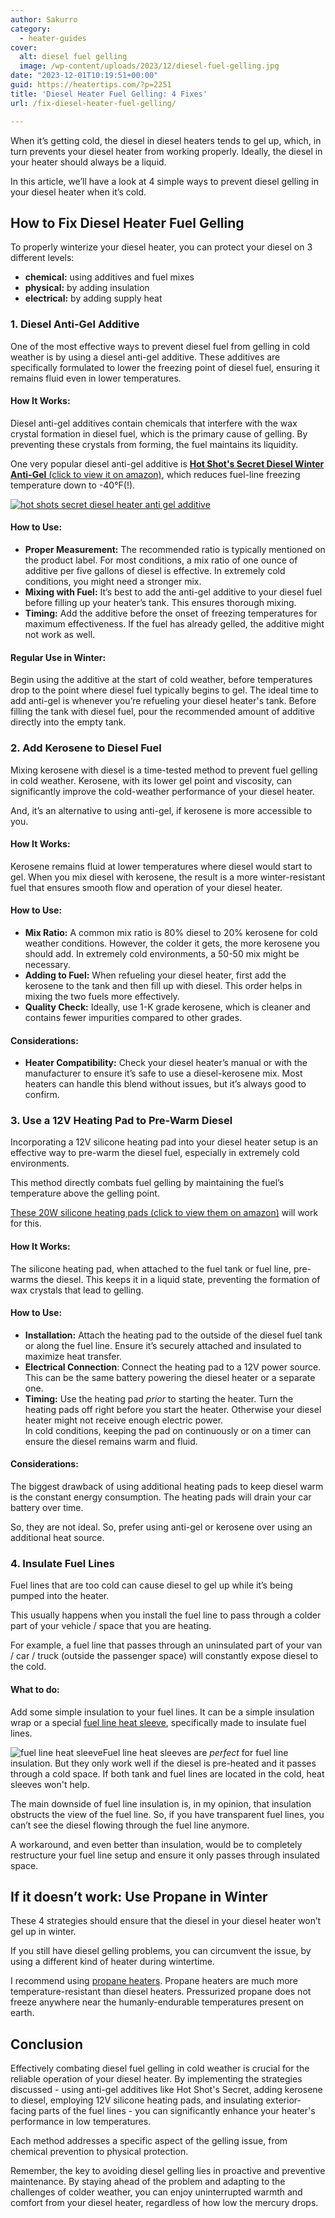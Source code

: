 ```yaml
---
author: Sakurro
category:
  - heater-guides
cover:
  alt: diesel fuel gelling
  image: /wp-content/uploads/2023/12/diesel-fuel-gelling.jpg
date: "2023-12-01T10:19:51+00:00"
guid: https://heatertips.com/?p=2251
title: 'Diesel Heater Fuel Gelling: 4 Fixes'
url: /fix-diesel-heater-fuel-gelling/

---
```

When it’s getting cold, the diesel in diesel heaters tends to gel up, which, in turn prevents your diesel heater from working properly. Ideally, the diesel in your heater should always be a liquid.

In this article, we’ll have a look at 4 simple ways to prevent diesel gelling in your diesel heater when it’s cold.

## How to Fix Diesel Heater Fuel Gelling

To properly winterize your diesel heater, you can protect your diesel on 3 different levels:

- **chemical:** using additives and fuel mixes
- **physical:** by adding insulation
- **electrical:** by adding supply heat

### 1\. Diesel Anti-Gel Additive

One of the most effective ways to prevent diesel fuel from gelling in cold weather is by using a diesel anti-gel additive. These additives are specifically formulated to lower the freezing point of diesel fuel, ensuring it remains fluid even in lower temperatures.

#### How It Works:

Diesel anti-gel additives contain chemicals that interfere with the wax crystal formation in diesel fuel, which is the primary cause of gelling. By preventing these crystals from forming, the fuel maintains its liquidity.

One very popular diesel anti-gel additive is [**Hot Shot's Secret Diesel Winter Anti-Gel** (click to view it on amazon)](https://www.amazon.com/Hot-Shots-Secret-Anti-Gel-Squeeze/dp/B07ZWDX548?pd_rd_w=f1mrD&content-id=amzn1.sym.225b4624-972d-4629-9040-f1bf9923dd95%3Aamzn1.symc.40e6a10e-cbc4-4fa5-81e3-4435ff64d03b&pf_rd_p=225b4624-972d-4629-9040-f1bf9923dd95&pf_rd_r=69MPVE22G29FTZGCB5RZ&pd_rd_wg=YATpL&pd_rd_r=01440ca9-2fed-4391-802b-95c5257ef679&pd_rd_i=B0189J5Y40&th=1&linkCode=ll1&tag=heatertips-20&linkId=aff08f38398aaa5dcf9eecc339d46f65&language=en_US&ref_=as_li_ss_tl), which reduces fuel-line freezing temperature down to -40°F(!).

[![hot shots secret diesel heater anti gel additive](/wp-content/uploads/2023/11/hot-shots-secret-diesel-heater-anti-gel-additive.jpg)](https://www.amazon.com/Hot-Shots-Secret-Anti-Gel-Squeeze/dp/B07ZWDX548?pd_rd_w=f1mrD&content-id=amzn1.sym.225b4624-972d-4629-9040-f1bf9923dd95%3Aamzn1.symc.40e6a10e-cbc4-4fa5-81e3-4435ff64d03b&pf_rd_p=225b4624-972d-4629-9040-f1bf9923dd95&pf_rd_r=69MPVE22G29FTZGCB5RZ&pd_rd_wg=YATpL&pd_rd_r=01440ca9-2fed-4391-802b-95c5257ef679&pd_rd_i=B0189J5Y40&th=1&linkCode=ll1&tag=heatertips-20&linkId=aff08f38398aaa5dcf9eecc339d46f65&language=en_US&ref_=as_li_ss_tl)

#### How to Use:

- **Proper Measurement:** The recommended ratio is typically mentioned on the product label. For most conditions, a mix ratio of one ounce of additive per five gallons of diesel is effective. In extremely cold conditions, you might need a stronger mix.
- **Mixing with Fuel:** It’s best to add the anti-gel additive to your diesel fuel before filling up your heater’s tank. This ensures thorough mixing.
- **Timing:** Add the additive before the onset of freezing temperatures for maximum effectiveness. If the fuel has already gelled, the additive might not work as well.

#### Regular Use in Winter:

Begin using the additive at the start of cold weather, before temperatures drop to the point where diesel fuel typically begins to gel. The ideal time to add anti-gel is whenever you’re refueling your diesel heater's tank. Before filling the tank with diesel fuel, pour the recommended amount of additive directly into the empty tank.

### 2\. Add Kerosene to Diesel Fuel

Mixing kerosene with diesel is a time-tested method to prevent fuel gelling in cold weather. Kerosene, with its lower gel point and viscosity, can significantly improve the cold-weather performance of your diesel heater.

And, it’s an alternative to using anti-gel, if kerosene is more accessible to you.

#### How It Works:

Kerosene remains fluid at lower temperatures where diesel would start to gel. When you mix diesel with kerosene, the result is a more winter-resistant fuel that ensures smooth flow and operation of your diesel heater.

#### How to Use:

- **Mix Ratio:** A common mix ratio is 80% diesel to 20% kerosene for cold weather conditions. However, the colder it gets, the more kerosene you should add. In extremely cold environments, a 50-50 mix might be necessary.
- **Adding to Fuel:** When refueling your diesel heater, first add the kerosene to the tank and then fill up with diesel. This order helps in mixing the two fuels more effectively.
- **Quality Check:** Ideally, use 1-K grade kerosene, which is cleaner and contains fewer impurities compared to other grades.

#### Considerations:

- **Heater Compatibility:** Check your diesel heater’s manual or with the manufacturer to ensure it’s safe to use a diesel-kerosene mix. Most heaters can handle this blend without issues, but it’s always good to confirm.

### 3\. Use a 12V Heating Pad to Pre-Warm Diesel

Incorporating a 12V silicone heating pad into your diesel heater setup is an effective way to pre-warm the diesel fuel, especially in extremely cold environments.

This method directly combats fuel gelling by maintaining the fuel’s temperature above the gelling point.

[These 20W silicone heating pads (click to view them on amazon)](https://www.amazon.com/Silicone-Heating-Flexible-Industrial-Equipment/dp/B0B3NGDRBR?crid=O9M8UY5XVY6M&keywords=12v+25w+silicone+heating+pad&qid=1701423793&sprefix=12v+heating+pad+silicone%2Caps%2C166&sr=8-5&linkCode=ll1&tag=heatertips-20&linkId=739a3e8c3e4287a5a93032c6ec3c5a1a&language=en_US&ref_=as_li_ss_tl) will work for this.

#### How It Works:

The silicone heating pad, when attached to the fuel tank or fuel line, pre-warms the diesel. This keeps it in a liquid state, preventing the formation of wax crystals that lead to gelling.

#### How to Use:

- **Installation:** Attach the heating pad to the outside of the diesel fuel tank or along the fuel line. Ensure it’s securely attached and insulated to maximize heat transfer.
- **Electrical Connection**: Connect the heating pad to a 12V power source. This can be the same battery powering the diesel heater or a separate one.
- **Timing:** Use the heating pad _prior_ to starting the heater. Turn the heating pads off right before you start the heater. Otherwise your diesel heater might not receive enough electric power.  
In cold conditions, keeping the pad on continuously or on a timer can ensure the diesel remains warm and fluid.

#### Considerations:

The biggest drawback of using additional heating pads to keep diesel warm is the constant energy consumption. The heating pads will drain your car battery over time.

So, they are not ideal. So, prefer using anti-gel or kerosene over using an additional heat source.

### 4\. Insulate Fuel Lines

Fuel lines that are too cold can cause diesel to gel up while it’s being pumped into the heater.

This usually happens when you install the fuel line to pass through a colder part of your vehicle / space that you are heating.

For example, a fuel line that passes through an uninsulated part of your van / car / truck (outside the passenger space) will constantly expose diesel to the cold.

#### What to do:

Add some simple insulation to your fuel lines. It can be a simple insulation wrap or a special [fuel line heat sleeve](https://www.amazon.com/Shroud-Aluminized-Sleeving-3-9Inch-Stainless/dp/B096RRFMH4?__mk_de_DE=%C3%85M%C3%85%C5%BD%C3%95%C3%91&crid=1A26O5QYUDBRP&keywords=fuel%2Bline%2Binsulation&qid=1701425687&sprefix=fuel%2Bline%2Binsulation%2Caps%2C128&sr=8-3&th=1&linkCode=ll1&tag=heatertips-20&linkId=8d5e59a0ed605d8f91ff8d7c11b4cb9c&language=en_US&ref_=as_li_ss_tl), specifically made to insulate fuel lines.

![fuel line heat sleeve](/wp-content/uploads/2023/12/fuel-line-heat-sleeve.jpg)Fuel line heat sleeves are _perfect_ for fuel line insulation. But they only work well if the diesel is pre-heated and it passes through a cold space. If both tank and fuel lines are located in the cold, heat sleeves won't help.

The main downside of fuel line insulation is, in my opinion, that insulation obstructs the view of the fuel line. So, if you have transparent fuel lines, you can’t see the diesel flowing through the fuel line anymore.

A workaround, and even better than insulation, would be to completely restructure your fuel line setup and ensure it only passes through insulated space.

## If it doesn’t work: Use Propane in Winter

These 4 strategies should ensure that the diesel in your diesel heater won’t gel up in winter.

If you still have diesel gelling problems, you can circumvent the issue, by using a different kind of heater during wintertime.

I recommend using [propane heaters](/diesel-vs-propane-heater/). Propane heaters are much more temperature-resistant than diesel heaters. Pressurized propane does not freeze anywhere near the humanly-endurable temperatures present on earth.

## Conclusion

Effectively combating diesel fuel gelling in cold weather is crucial for the reliable operation of your diesel heater. By implementing the strategies discussed - using anti-gel additives like Hot Shot's Secret, adding kerosene to diesel, employing 12V silicone heating pads, and insulating exterior-facing parts of the fuel lines - you can significantly enhance your heater's performance in low temperatures.

Each method addresses a specific aspect of the gelling issue, from chemical prevention to physical protection.

Remember, the key to avoiding diesel gelling lies in proactive and preventive maintenance. By staying ahead of the problem and adapting to the challenges of colder weather, you can enjoy uninterrupted warmth and comfort from your diesel heater, regardless of how low the mercury drops.
